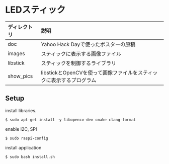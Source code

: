 LEDスティック
======

|ディレクトリ|説明|
|:---|:---|
|doc|Yahoo Hack Dayで使ったポスターの原稿|
|images|スティックに表示する画像ファイル|
|libstick|スティックを制御するライブラリ|
|show_pics|libstickとOpenCVを使って画像ファイルをスティックに表示するプログラム|

## Setup

install libraries.

```
$ sudo apt-get install -y libopencv-dev cmake clang-format
```

enable I2C, SPI

```
$ sudo raspi-config
```

install application

```
$ sudo bash install.sh
```
